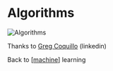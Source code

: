 # Algorithms

![Algorithms](https://github.com/dheepakg/MyBrain/blob/master/assets/img/ML-Algos.jpeg?raw=true)

Thanks to [Greg Coquillo](https://www.linkedin.com/posts/greg-coquillo_datascience-machinelearning-artificialintelligence-activity-6790291979906379776-jhzn) (linkedin)

Back to [[machine]] learning

[//begin]: # "Autogenerated link references for markdown compatibility"
[machine]: machine.md "Machine Learning"
[//end]: # "Autogenerated link references"
